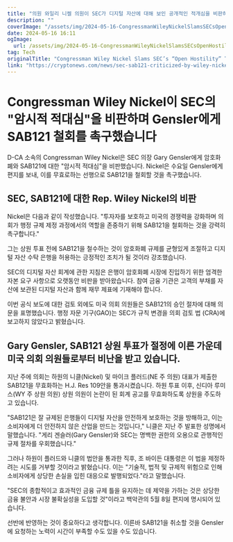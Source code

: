 ```yaml
---
title: "의원 와일리 니켈 의원이 SEC가 디지털 자산에 대해 보인 공개적인 적개심을 비판하며, 겐슬러 SEC 위원장에게 SAB121을 철회할 것을 촉구했습니다"
description: ""
coverImage: "/assets/img/2024-05-16-CongressmanWileyNickelSlamsSECsOpenHostilityTowardsDigitalAssetsUrgesGenslerToRescindSAB121_thumbnail.png"
date: 2024-05-16 16:11
ogImage: 
  url: /assets/img/2024-05-16-CongressmanWileyNickelSlamsSECsOpenHostilityTowardsDigitalAssetsUrgesGenslerToRescindSAB121_thumbnail.png
tag: Tech
originalTitle: "Congressman Wiley Nickel Slams SEC’s “Open Hostility” Towards Digital Assets, Urges Gensler To Rescind SAB121"
link: "https://cryptonews.com/news/sec-sab121-criticized-by-wiley-nickel-in-gary-gensler-letter.htm"
---
```



# Congressman Wiley Nickel이 SEC의 "암시적 적대심"을 비판하며 Gensler에게 SAB121 철회를 촉구했습니다

D-CA 소속의 Congressman Wiley Nickel은 SEC 의장 Gary Gensler에게 암호화폐와 SAB121에 대한 "암시적 적대심"을 비판했습니다. Nickel은 수요일 Gensler에게 편지를 보내, 이를 무효로하는 선행으로 SAB121을 철회할 것을 촉구했습니다.

## SEC, SAB121에 대한 Rep. Wiley Nickel의 비판

Nickel은 다음과 같이 작성했습니다. "투자자를 보호하고 미국의 경쟁력을 강화하며 의회가 행정 규제 제정 과정에서의 역할을 존중하기 위해 SAB121을 철회하는 것을 강력히 촉구합니다."

<div class="content-ad"></div>

그는 상원 투표 전에 SAB121을 철수하는 것이 암호화폐 규제를 균형있게 조절하고 디지털 자산 수탁 은행을 허용하는 긍정적인 조치가 될 것이라 강조했습니다.

SEC의 디지털 자산 회계에 관한 지침은 은행이 암호화폐 시장에 진입하기 위한 엄격한 자본 요구 사항으로 오랫동안 비판을 받아왔습니다. 참여 금융 기관은 고객의 부채를 자산에 보관된 디지털 자산과 함께 재무 제표에 기재해야 합니다.

이번 공식 보도에 대한 검토 외에도 미국 의회 의원들은 SAB121의 승인 절차에 대해 의문을 표명했습니다. 행정 자문 기구(GAO)는 SEC가 규칙 변경을 의회 검토 법 (CRA)에 보고하지 않았다고 밝혔습니다.

## Gary Gensler, SAB121 상원 투표가 절정에 이른 가운데 미국 의회 의원들로부터 비난을 받고 있습니다.

<div class="content-ad"></div>

지난 주에 의회는 하원의 니클(Nickel) 및 마이크 플러드(NE 주 의원) 대표가 제출한 SAB121을 무효화하는 H.J. Res 109안을 통과시켰습니다. 하원 투표 이후, 신디아 루미스(WY 주 상원 의원) 상원 의원이 논란이 된 회계 공고를 무효화하도록 상원을 주도하고 있습니다.

"SAB121은 잘 규제된 은행들이 디지털 자산을 안전하게 보호하는 것을 방해하고, 이는 소비자에게 더 안전하지 않은 산업을 만드는 것입니다," 니클은 지난 주 발표한 성명에서 말했습니다. "게리 겐슬러(Gary Gensler)와 SEC는 명백한 권한의 오용으로 관행적인 규제 절차를 우회했습니다."

그러나 하원이 플러드와 니클의 법안을 통과한 직후, 조 바이든 대통령은 이 법을 제정하려는 시도를 거부할 것이라고 밝혔습니다. 이는 "기술적, 법적 및 규제적 위험으로 인해 소비자에게 상당한 손실을 입힌 대응으로 발행되었다."라고 말했습니다.

"SEC의 종합적이고 효과적인 금융 규제 틀을 유지하는 데 제약을 가하는 것은 상당한 금융 불안과 시장 불확실성을 도입할 것"이라고 백악관의 5월 8일 편지에 명시되어 있습니다.

<div class="content-ad"></div>

선반에 반영하는 것이 중요하다고 생각합니다. 이른바 SAB121을 취소할 것을 Gensler에 요청하는 노력이 시간이 부족할 수도 있을 수도 있습니다.